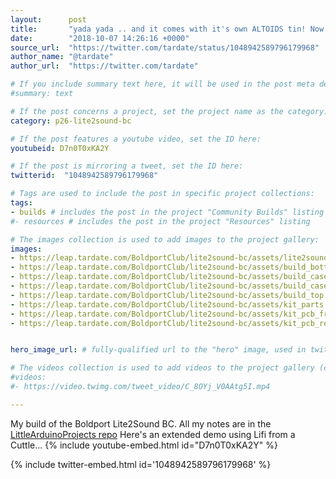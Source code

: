 ```yaml
---
layout:      post
title:       "yada yada .. and it comes with it's own ALTOIDS tin! Now that's my kind of project - Lite2Sound by #BoldportClub LEAP#419"
date:        "2018-10-07 14:26:16 +0000"
source_url:  "https://twitter.com/tardate/status/1048942589796179968"
author_name: "@tardate"
author_url:  "https://twitter.com/tardate"

# If you include summary text here, it will be used in the post meta description instead of an excerpt from the post body
#summary: text

# If the post concerns a project, set the project name as the category:
category: p26-lite2sound-bc

# If the post features a youtube video, set the ID here:
youtubeid: D7n0T0xKA2Y

# If the post is mirroring a tweet, set the ID here:
twitterid:  "1048942589796179968"

# Tags are used to include the post in specific project collections:
tags:
- builds # includes the post in the project "Community Builds" listing
#- resources # includes the post in the project "Resources" listing

# The images collection is used to add images to the project gallery:
images:
- https://leap.tardate.com/BoldportClub/lite2sound-bc/assets/lite2sound-bc_build.jpg
- https://leap.tardate.com/BoldportClub/lite2sound-bc/assets/build_bottom.jpg
- https://leap.tardate.com/BoldportClub/lite2sound-bc/assets/build_case_bottom.jpg
- https://leap.tardate.com/BoldportClub/lite2sound-bc/assets/build_case_top.jpg
- https://leap.tardate.com/BoldportClub/lite2sound-bc/assets/build_top.jpg
- https://leap.tardate.com/BoldportClub/lite2sound-bc/assets/kit_parts.jpg
- https://leap.tardate.com/BoldportClub/lite2sound-bc/assets/kit_pcb_front.jpg
- https://leap.tardate.com/BoldportClub/lite2sound-bc/assets/kit_pcb_rear.jpg


hero_image_url: # fully-qualified url to the "hero" image, used in twitter cards for example

# The videos collection is used to add videos to the project gallery (currently only mp4):
#videos:
#- https://video.twimg.com/tweet_video/C_8OYj_V0AAtg5I.mp4

---
```


My build of the Boldport Lite2Sound BC. All my notes
are in the [LittleArduinoProjects repo](https://github.com/tardate/LittleArduinoProjects/tree/master/BoldportClub/lite2sound-bc)
Here's an extended demo using Lifi from a Cuttle...
{% include youtube-embed.html id="D7n0T0xKA2Y" %}

{% include twitter-embed.html id='1048942589796179968' %}


